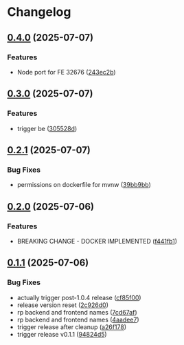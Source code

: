 # Changelog

## [0.4.0](https://github.com/VarunCypherV/VSpend/compare/backend-v0.3.0...backend-v0.4.0) (2025-07-07)


### Features

* Node port for FE 32676 ([243ec2b](https://github.com/VarunCypherV/VSpend/commit/243ec2bcea2a38bbc59339e7eb64e0efe0175030))

## [0.3.0](https://github.com/VarunCypherV/VSpend/compare/backend-v0.2.1...backend-v0.3.0) (2025-07-07)


### Features

* trigger be ([305528d](https://github.com/VarunCypherV/VSpend/commit/305528db1ea6799931f8a069025a4af49318f43c))

## [0.2.1](https://github.com/VarunCypherV/VSpend/compare/backend-v0.2.0...backend-v0.2.1) (2025-07-07)


### Bug Fixes

* permissions on dockerfile for mvnw ([39bb9bb](https://github.com/VarunCypherV/VSpend/commit/39bb9bb783c203ce90f4f32d8fb94839ca54eb47))

## [0.2.0](https://github.com/VarunCypherV/VSpend/compare/backend-v0.1.1...backend-v0.2.0) (2025-07-06)


### Features

* BREAKING CHANGE - DOCKER IMPLEMENTED ([f441fb1](https://github.com/VarunCypherV/VSpend/commit/f441fb18cea68614e4cfa678446ba8cd02f74edc))

## [0.1.1](https://github.com/VarunCypherV/VSpend/compare/backend-v0.1.0...backend-v0.1.1) (2025-07-06)


### Bug Fixes

* actually trigger post-1.0.4 release ([cf85f00](https://github.com/VarunCypherV/VSpend/commit/cf85f00de21adfb71d28923b90dc3ca9444b6688))
* release version reset ([2c926d0](https://github.com/VarunCypherV/VSpend/commit/2c926d0695ef44ee475a5b8e464ddbc810053d25))
* rp backend and frontend names ([7cd67af](https://github.com/VarunCypherV/VSpend/commit/7cd67af54dd436fbfe4ea3668b6e6023f34f0dbe))
* rp backend and frontend names ([4aadee7](https://github.com/VarunCypherV/VSpend/commit/4aadee728f4dc7026699e8a5548458aa575be59e))
* trigger release after cleanup ([a26f178](https://github.com/VarunCypherV/VSpend/commit/a26f178757be946b66f87aa1048b8cd395ffc30a))
* trigger release v0.1.1 ([94824d5](https://github.com/VarunCypherV/VSpend/commit/94824d5a7082803390fe43c59a83e53a72b5b343))
